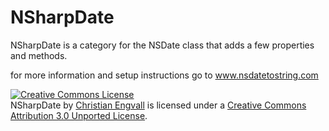 NSharpDate
=========

NSharpDate is a category for the NSDate class that adds a few properties and methods. 

for more information and setup instructions go to <a href="http://www.nsdatetostring.com">www.nsdatetostring.com</a>

<a rel="license" href="http://creativecommons.org/licenses/by/3.0/"><img alt="Creative Commons License" style="border-width:0" src="http://i.creativecommons.org/l/by/3.0/88x31.png" /></a><br /><span xmlns:dct="http://purl.org/dc/terms/" href="http://purl.org/dc/dcmitype/Text" property="dct:title" rel="dct:type">NSharpDate</span> by <a xmlns:cc="http://creativecommons.org/ns#" href="www.nsdatetostring.com" property="cc:attributionName" rel="cc:attributionURL">Christian Engvall</a> is licensed under a <a rel="license" href="http://creativecommons.org/licenses/by/3.0/">Creative Commons Attribution 3.0 Unported License</a>.